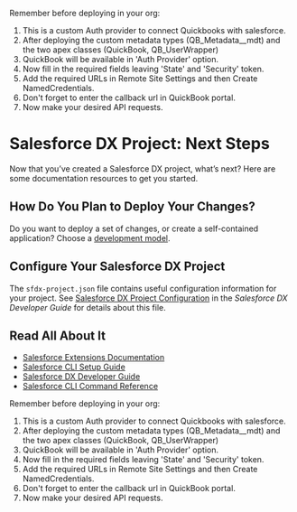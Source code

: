 Remember before deploying in your org:
1. This is a custom Auth provider to connect Quickbooks with salesforce.
2. After deploying the custom metadata types (QB_Metadata__mdt) and the two apex classes (QuickBook, QB_UserWrapper)
3. QuickBook will be available in 'Auth Provider' option.
4. Now fill in the required fields leaving 'State' and 'Security' token.
5. Add the required URLs in Remote Site Settings and then Create NamedCredentials.
6. Don't forget to enter the callback url in QuickBook portal.
7. Now make your desired API requests. 

# Salesforce DX Project: Next Steps

Now that you’ve created a Salesforce DX project, what’s next? Here are some documentation resources to get you started.

## How Do You Plan to Deploy Your Changes?

Do you want to deploy a set of changes, or create a self-contained application? Choose a [development model](https://developer.salesforce.com/tools/vscode/en/user-guide/development-models).

## Configure Your Salesforce DX Project

The `sfdx-project.json` file contains useful configuration information for your project. See [Salesforce DX Project Configuration](https://developer.salesforce.com/docs/atlas.en-us.sfdx_dev.meta/sfdx_dev/sfdx_dev_ws_config.htm) in the _Salesforce DX Developer Guide_ for details about this file.

## Read All About It

- [Salesforce Extensions Documentation](https://developer.salesforce.com/tools/vscode/)
- [Salesforce CLI Setup Guide](https://developer.salesforce.com/docs/atlas.en-us.sfdx_setup.meta/sfdx_setup/sfdx_setup_intro.htm)
- [Salesforce DX Developer Guide](https://developer.salesforce.com/docs/atlas.en-us.sfdx_dev.meta/sfdx_dev/sfdx_dev_intro.htm)
- [Salesforce CLI Command Reference](https://developer.salesforce.com/docs/atlas.en-us.sfdx_cli_reference.meta/sfdx_cli_reference/cli_reference.htm)

Remember before deploying in your org:
1. This is a custom Auth provider to connect Quickbooks with salesforce.
2. After deploying the custom metadata types (QB_Metadata__mdt) and the two apex classes (QuickBook, QB_UserWrapper)
3. QuickBook will be available in 'Auth Provider' option.
4. Now fill in the required fields leaving 'State' and 'Security' token.
5. Add the required URLs in Remote Site Settings and then Create NamedCredentials.
6. Don't forget to enter the callback url in QuickBook portal.
7. Now make your desired API requests. 
